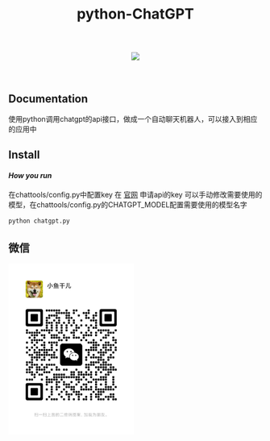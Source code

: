 # <p align="center">python-ChatGPT</p>

<br>
<p align="center">
    <a href="#"><img src="https://img.shields.io/badge/python-3.7-green.svg"></a>
</p>
<br />

## Documentation

<p> 使用python调用chatgpt的api接口，做成一个自动聊天机器人，可以接入到相应的应用中 </p>


## Install
#### *How you run*

在chattools/config.py中配置key 在 [官网](https://api.openai.com/v1/chat/completions) 申请api的key
可以手动修改需要使用的模型，在chattools/config.py的CHATGPT_MODEL配置需要使用的模型名字

```python
python chatgpt.py

```

## 微信
<img src="img/wx.png" width="249"/>
